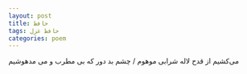 ```yaml
---
layout: post
title: حافظ
tags: حافظ غزل
categories: poem
---
```


می‌کشیم از قدح لاله شرابی موهوم / چشم بد دور که بی مطرب و می مدهوشیم
